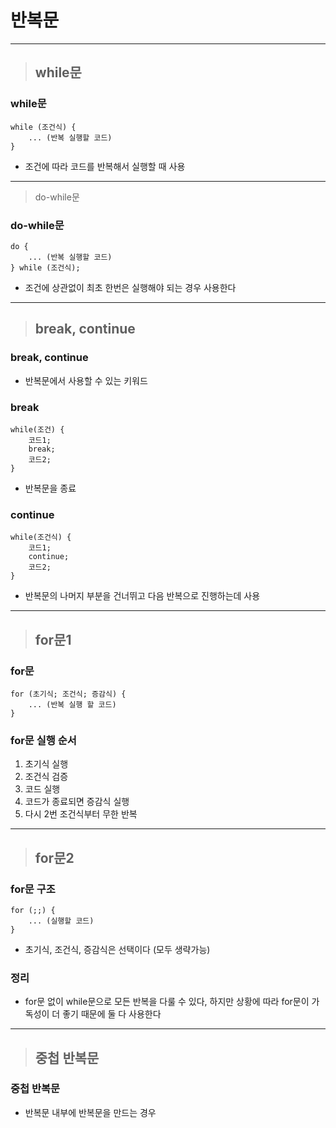 
# 반복문

-----------------------------------------------------------------------------------------------------------------------------

> ## while문

### while문
    while (조건식) {
        ... (반복 실행할 코드)
    }
- 조건에 따라 코드를 반복해서 실행할 때 사용

-----------------------------------------------------------------------------------------------------------------------------

> do-while문

### do-while문
    do {
        ... (반복 실행할 코드)
    } while (조건식);
- 조건에 상관없이 최초 한번은 실행해야 되는 경우 사용한다

-----------------------------------------------------------------------------------------------------------------------------

> ## break, continue

### break, continue
- 반복문에서 사용할 수 있는 키워드


### break
    while(조건) {
        코드1;
        break;
        코드2;
    }
- 반복문을 종료


### continue
    while(조건식) {
        코드1;
        continue;
        코드2;
    }
- 반복문의 나머지 부분을 건너뛰고 다음 반복으로 진행하는데 사용

-----------------------------------------------------------------------------------------------------------------------------

> ## for문1

### for문
    for (초기식; 조건식; 증감식) {
        ... (반복 실행 할 코드)
    }


### for문 실행 순서
1. 초기식 실행
2. 조건식 검증
3. 코드 실행
4. 코드가 종료되면 증감식 실행
5. 다시 2번 조건식부터 무한 반복

-----------------------------------------------------------------------------------------------------------------------------

> ## for문2

### for문 구조
    for (;;) {
        ... (실행할 코드)
    }
- 초기식, 조건식, 증감식은 선택이다 (모두 생략가능)


### 정리
- for문 없이 while문으로 모든 반복을 다룰 수 있다, 하지만 상황에 따라 for문이 가독성이 더 좋기 때문에 둘 다 사용한다

-----------------------------------------------------------------------------------------------------------------------------

> ## 중첩 반복문

### 중첩 반복문
- 반복문 내부에 반복문을 만드는 경우


















